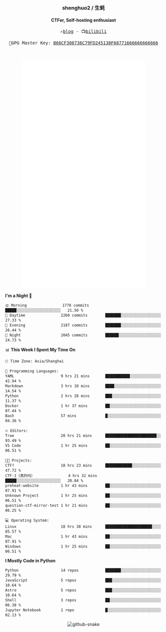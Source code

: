 <h3 align="center"> shenghuo2 / 生蚝 </h3>
<h4 align="center" >CTFer, Self-hosting enthusiast</h3>


<p align="center">
  <samp>
    ✍️<a href="https://blog.shenghuo2.top/">blog</a> -
    📺<a href="https://space.bilibili.com/85894935">bilibili</a>
  </samp>
</p>
<p align="center">
  <samp>
     🔐GPG Master Key: <a align="center" href="https://github.com/shenghuo2.gpg">B66CF308736C79FD245138F68771666666666666</a>
  </samp>
</p>
<br>
<p align="center">
  <a href="https://github.com/shenghuo2">
    <img width="400" align="top" src="https://github.com/shenghuo2/shenghuo2/blob/main/metrics.left.svg" />
  </a>
  <a href="https://github.com/shenghuo2">
    <img width="400" align="top" src="https://github.com/shenghuo2/shenghuo2/blob/main/metrics.right.svg" />
  </a>
</p>


<!--START_SECTION:waka-->
**I'm a Night 🦉** 

```text
🌞 Morning                1778 commits        █████░░░░░░░░░░░░░░░░░░░░   21.50 % 
🌆 Daytime                2260 commits        ███████░░░░░░░░░░░░░░░░░░   27.33 % 
🌃 Evening                2187 commits        ███████░░░░░░░░░░░░░░░░░░   26.44 % 
🌙 Night                  2045 commits        ██████░░░░░░░░░░░░░░░░░░░   24.73 % 
```


📊 **This Week I Spent My Time On** 

```text
🕑︎ Time Zone: Asia/Shanghai

💬 Programming Languages: 
YAML                     9 hrs 21 mins       ███████████░░░░░░░░░░░░░░   42.94 % 
Markdown                 3 hrs 10 mins       ████░░░░░░░░░░░░░░░░░░░░░   14.54 % 
Python                   2 hrs 28 mins       ███░░░░░░░░░░░░░░░░░░░░░░   11.37 % 
Docker                   1 hr 37 mins        ██░░░░░░░░░░░░░░░░░░░░░░░   07.44 % 
Bash                     57 mins             █░░░░░░░░░░░░░░░░░░░░░░░░   04.36 % 

🔥 Editors: 
Trae                     20 hrs 21 mins      ███████████████████████░░   93.49 % 
VS Code                  1 hr 25 mins        ██░░░░░░░░░░░░░░░░░░░░░░░   06.51 % 

🐱‍💻 Projects: 
CTF?                     10 hrs 23 mins      ████████████░░░░░░░░░░░░░   47.72 % 
CTF-1（真的吗）               4 hrs 32 mins       █████░░░░░░░░░░░░░░░░░░░░   20.84 % 
preheat-website          1 hr 43 mins        ██░░░░░░░░░░░░░░░░░░░░░░░   07.91 % 
Unknown Project          1 hr 25 mins        ██░░░░░░░░░░░░░░░░░░░░░░░   06.51 % 
question-ctf-mirror-test 1 hr 21 mins        ██░░░░░░░░░░░░░░░░░░░░░░░   06.25 % 

💻 Operating System: 
Linux                    18 hrs 38 mins      █████████████████████░░░░   85.57 % 
Mac                      1 hr 43 mins        ██░░░░░░░░░░░░░░░░░░░░░░░   07.91 % 
Windows                  1 hr 25 mins        ██░░░░░░░░░░░░░░░░░░░░░░░   06.51 % 
```

**I Mostly Code in Python** 

```text
Python                   14 repos            ███████░░░░░░░░░░░░░░░░░░   29.79 % 
JavaScript               5 repos             ███░░░░░░░░░░░░░░░░░░░░░░   10.64 % 
Astro                    5 repos             ███░░░░░░░░░░░░░░░░░░░░░░   10.64 % 
Shell                    3 repos             ██░░░░░░░░░░░░░░░░░░░░░░░   06.38 % 
Jupyter Notebook         1 repo              █░░░░░░░░░░░░░░░░░░░░░░░░   02.13 % 
```




<!--END_SECTION:waka-->


<div align="center">
  <picture>
    <source media="(prefers-color-scheme: dark)" srcset="https://gist.githubusercontent.com/shenghuo2/bfce20b14ab0484cef03bae6e60e0b3a/raw/github-snake-dark.svg" />
    <source media="(prefers-color-scheme: light)" srcset="https://gist.githubusercontent.com/shenghuo2/bfce20b14ab0484cef03bae6e60e0b3a/raw/github-snake.svg" />
    <img alt="github-snake" src="https://gist.githubusercontent.com/shenghuo2/bfce20b14ab0484cef03bae6e60e0b3a/raw/github-snake.svg" />
  </picture>
</div>

<!--
**shenghuo2/shenghuo2** is a ✨ _special_ ✨ repository because its `README.md` (this file) appears on your GitHub profile.

Here are some ideas to get you started:

- 🔭 I’m currently working on ...
- 🌱 I’m currently learning ...
- 👯 I’m looking to collaborate on ...
- 🤔 I’m looking for help with ...
- 💬 Ask me about ...
- 📫 How to reach me: ...
- 😄 Pronouns: ...
- ⚡ Fun fact: ...
-->
